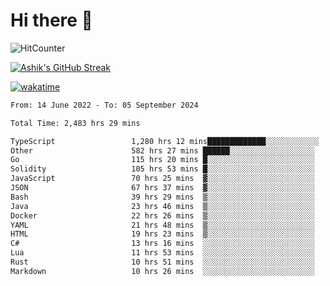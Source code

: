 # Hi there 👋

![HitCounter](https://hits.seeyoufarm.com/api/count/incr/badge.svg?url=https%3A%2F%2Fgithub.com%2Fashrhmn1212%2Fhit-counter)

<!-- ![Contribution Graph](https://github-readme-activity-graph.cyclic.app/graph?username=ashrhmn) -->


<!-- [![Top Langs](https://github-readme-stats.vercel.app/api/top-langs/?username=ashrhmn&layout=compact&theme=synthwave&langs_count=10&card_width=445)](https://github.com/anuraghazra/github-readme-stats) -->

[![Ashik's GitHub Streak](https://github-readme-streak-stats.herokuapp.com/?user=ashrhmn&theme=blood&fire=DD7F1C&background=151515&dates=9f9f9f&border=DD2727)](https://git.io/streak-stats)

<!-- ![Ashik's GitHub stats](https://github-readme-stats.vercel.app/api/?username=ashrhmn&show_icons=true&title_color=fff&icon_color=79ff97&text_color=9f9f9f&bg_color=151515) -->

[![wakatime](https://wakatime.com/badge/user/3df86613-ba63-4631-8e65-0ff18e7becad.svg)](https://wakatime.com/@3df86613-ba63-4631-8e65-0ff18e7becad)

<!--START_SECTION:waka-->

```txt
From: 14 June 2022 - To: 05 September 2024

Total Time: 2,483 hrs 29 mins

TypeScript                 1,280 hrs 12 mins█████████████░░░░░░░░░░░░   51.55 %
Other                      582 hrs 27 mins ██████░░░░░░░░░░░░░░░░░░░   23.46 %
Go                         115 hrs 20 mins █░░░░░░░░░░░░░░░░░░░░░░░░   04.64 %
Solidity                   105 hrs 53 mins █░░░░░░░░░░░░░░░░░░░░░░░░   04.26 %
JavaScript                 70 hrs 25 mins  ▓░░░░░░░░░░░░░░░░░░░░░░░░   02.84 %
JSON                       67 hrs 37 mins  ▓░░░░░░░░░░░░░░░░░░░░░░░░   02.72 %
Bash                       39 hrs 29 mins  ▒░░░░░░░░░░░░░░░░░░░░░░░░   01.59 %
Java                       23 hrs 46 mins  ▒░░░░░░░░░░░░░░░░░░░░░░░░   00.96 %
Docker                     22 hrs 26 mins  ▒░░░░░░░░░░░░░░░░░░░░░░░░   00.90 %
YAML                       21 hrs 48 mins  ▒░░░░░░░░░░░░░░░░░░░░░░░░   00.88 %
HTML                       19 hrs 23 mins  ▒░░░░░░░░░░░░░░░░░░░░░░░░   00.78 %
C#                         13 hrs 16 mins  ░░░░░░░░░░░░░░░░░░░░░░░░░   00.53 %
Lua                        11 hrs 53 mins  ░░░░░░░░░░░░░░░░░░░░░░░░░   00.48 %
Rust                       10 hrs 51 mins  ░░░░░░░░░░░░░░░░░░░░░░░░░   00.44 %
Markdown                   10 hrs 26 mins  ░░░░░░░░░░░░░░░░░░░░░░░░░   00.42 %
```

<!--END_SECTION:waka-->


<!--### Most Used Languages
<img src="https://wakatime.com/share/@ashrhmn/24ecb986-5bf8-4607-af7f-0aab08908d8c.png" />

### Favourite Tools
<img src="https://wakatime.com/share/@ashrhmn/f4e08015-f3bc-460a-9228-95a3ba11c604.png" />-->
